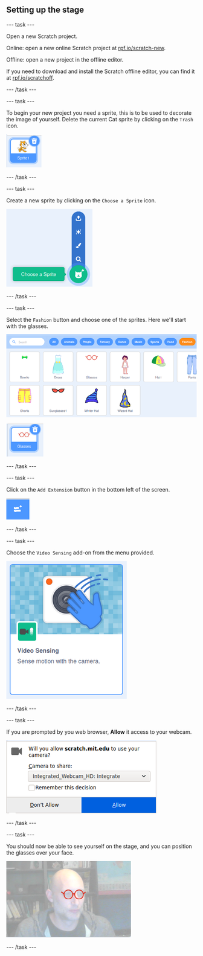 ## Setting up the stage

--- task ---

Open a new Scratch project.

Online: open a new online Scratch project at [rpf.io/scratch-new](https://rpf.io/scratch-new).

Offline: open a new project in the offline editor.

If you need to download and install the Scratch offline editor, you can find it at [rpf.io/scratchoff](https://rpf.io/scratchoff).

--- /task ---

--- task ---

To begin your new project you need a sprite, this is to be used to decorate the image of yourself. Delete the current Cat sprite by clicking on the `Trash` icon.

![image showing trash icon on Cat sprite](images/delete-sprite.png)

--- /task ---

--- task ---

Create a new sprite by clicking on the `Choose a Sprite` icon.

![image showing the expanded choose sprite icon](images/new-sprite.png)

--- /task ---

--- task ---

Select the `Fashion` button and choose one of the sprites. Here we'll start with the glasses.

![image showing fashion sprites](images/fashion.png)

![image showing the glasses sprite](images/glasses.png)

--- /task ---

--- task ---

Click on the `Add Extension` button in the bottom left of the screen.

![image showing the add extension button](images/add-extension.png)

--- /task ---

--- task ---

Choose the `Video Sensing` add-on from the menu provided.

![image showing the selection of the video extension library](images/video-extension.png)

--- /task ---

--- task ---

If you are prompted by you web browser, **Allow** it access to your webcam.

![image showing browser prompt to allow access to the camera](images/allow-camera.png)

--- /task ---

--- task ---

You should now be able to see yourself on the stage, and you can position the glasses over your face.

![image showing a man with glasses superimposed over his face](images/man-with-glasses.png)

--- /task ---





